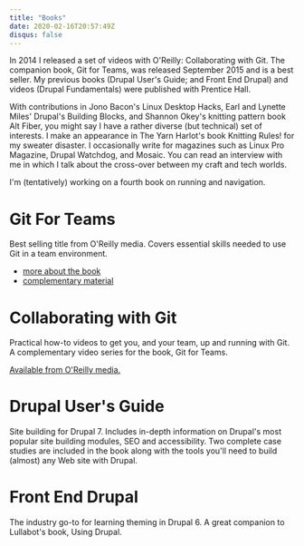 ```yaml
---
title: "Books"
date: 2020-02-16T20:57:49Z
disqus: false
---
```


In 2014 I released a set of videos with O'Reilly: Collaborating with Git. The companion book, Git for Teams, was released September 2015 and is a best seller. My previous books (Drupal User's Guide; and Front End Drupal) and videos (Drupal Fundamentals) were published with Prentice Hall.

With contributions in Jono Bacon's Linux Desktop Hacks, Earl and Lynette Miles' Drupal's Building Blocks, and Shannon Okey's knitting pattern book Alt Fiber, you might say I have a rather diverse (but technical) set of interests. I make an appearance in The Yarn Harlot's book Knitting Rules! for my sweater disaster. I occasionally write for magazines such as Linux Pro Magazine, Drupal Watchdog, and Mosaic. You can read an interview with me in which I talk about the cross-over between my craft and tech worlds.

I'm (tentatively) working on a fourth book on running and navigation.

# Git For Teams

Best selling title from O'Reilly media. Covers essential skills needed to use Git in a team environment.

- [more about the book](http://shop.oreilly.com/product/0636920034520.do?cmp=af-prog-books-videos-product_cj_auwidget674_0636920034520_4470479)
- [complementary material](http://gitforteams.com)

# Collaborating with Git

Practical how-to videos to get you, and your team, up and running with Git. A complementary video series for the book, Git for Teams.

[Available from O'Reilly media.](http://shop.oreilly.com/product/0636920034872.do?cmp=af-prog-books-videos-product_cj_auwidget671_0636920034872_4470479)

# Drupal User's Guide

Site building for Drupal 7. Includes in-depth information on Drupal's most popular site building modules, SEO and accessibility. Two complete case studies are included in the book along with the tools you'll need to build (almost) any Web site with Drupal.


# Front End Drupal

The industry go-to for learning theming in Drupal 6. A great companion to Lullabot's book, Using Drupal.
